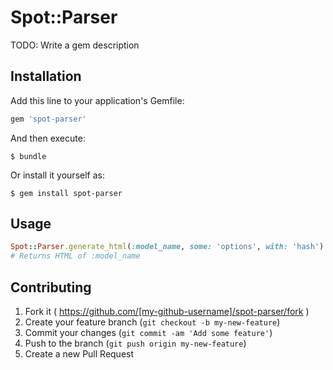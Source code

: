 # Spot::Parser

TODO: Write a gem description

## Installation

Add this line to your application's Gemfile:

```ruby
gem 'spot-parser'
```

And then execute:

    $ bundle

Or install it yourself as:

    $ gem install spot-parser

## Usage

```ruby
Spot::Parser.generate_html(:model_name, some: 'options', with: 'hash')
# Returns HTML of :model_name
```

## Contributing

1. Fork it ( https://github.com/[my-github-username]/spot-parser/fork )
2. Create your feature branch (`git checkout -b my-new-feature`)
3. Commit your changes (`git commit -am 'Add some feature'`)
4. Push to the branch (`git push origin my-new-feature`)
5. Create a new Pull Request
